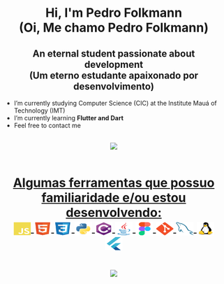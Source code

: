 <h1 align="center">Hi, I'm Pedro Folkmann <br /> (Oi, Me chamo Pedro Folkmann)</h1>

<h2 align="center">An eternal student passionate about development <br/> (Um eterno estudante apaixonado por desenvolvimento)</h2>


- I’m currently studying Computer Science (CIC) at the Institute Mauá of Technology (IMT)
- I’m currently learning **Flutter and Dart**
- Feel free to contact me

<br/>
<div align="center">
  <a href="https://github.com/PedroFolk">
  <!-- <img height="180em" src="https://github-readme-stats.vercel.app/api?username=PedroFolk&show_icons=true&theme=tokyonight&include_all_commits=true&count_private=false"/> -->
    
  <img height="180em" src="https://github-readme-stats.vercel.app/api/top-langs/?username=PedroFolk&layout=compact&langs_count=7&theme=transparent"/>
</div>
  
<div align = "center"style="display: inline_block"><br>
  <h1></h1>
  <h1>Algumas ferramentas que possuo familiaridade e/ou estou desenvolvendo: <br />

  <img align="center" alt="Folk-Js" height="30" width="40" src="https://raw.githubusercontent.com/devicons/devicon/master/icons/javascript/javascript-plain.svg">
  <img align="center" alt="Folk-HTML" height="30" width="40" src="https://raw.githubusercontent.com/devicons/devicon/master/icons/html5/html5-original.svg">
  <img align="center" alt="Folk-CSS" height="30" width="40" src="https://raw.githubusercontent.com/devicons/devicon/master/icons/css3/css3-original.svg">
  <img align="center" alt="Folk-Python" height="30" width="40" src="https://raw.githubusercontent.com/devicons/devicon/master/icons/python/python-original.svg">
  <img align="center" alt="Folk-Csharp" height="30" width="40" src="https://raw.githubusercontent.com/devicons/devicon/master/icons/csharp/csharp-original.svg">
  <img align="center" alt="Folk-Java" height="30" width="40" src="https://raw.githubusercontent.com/devicons/devicon/master/icons/java/java-original.svg">
  <img align="center" alt="Folk-Figma" height="30" width="40" src="https://raw.githubusercontent.com/devicons/devicon/master/icons/figma/figma-original.svg">
  <img align="center" alt="Folk-Git" height="30" width="40" src="https://raw.githubusercontent.com/devicons/devicon/master/icons/git/git-original.svg">
  <img align="center" alt="Folk-MySql" height="30" width="40" src="https://raw.githubusercontent.com/devicons/devicon/master/icons/mysql/mysql-original.svg">
  <img align="center" alt="Folk-Linux" height="30" width="40" src="https://raw.githubusercontent.com/devicons/devicon/master/icons/linux/linux-original.svg">
<img align="center" alt="Folk-Linux" height="30" width="40" src="https://raw.githubusercontent.com/devicons/devicon/master/icons/flutter/flutter-original.svg">

<br />
<br />
<a href="https://www.linkedin.com/in/pedro-folkmann" target="_blank"><img src="https://img.shields.io/badge/-LinkedIn-%230077B5?style=for-the-badge&logo=linkedin&logoColor=white" target="_blank"></a> 

    
  </h1>
</div>
